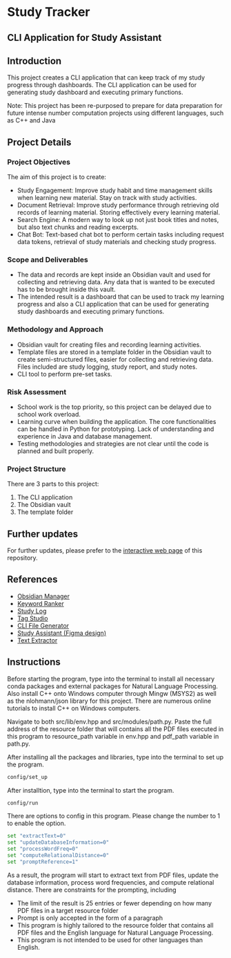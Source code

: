 # Study Tracker

## CLI Application for Study Assistant

## Introduction

This project creates a CLI application that can keep track of my study progress through dashboards. The CLI application can be used for generating study dashboard and executing primary functions.

Note: This project has been re-purposed to prepare for data preparation for future intense number computation projects using different languages, such as C++ and Java

## Project Details

### Project Objectives

The aim of this project is to create:

- Study Engagement: Improve study habit and time management skills when learning new material. Stay on track with study activities.
- Document Retrieval: Improve study performance through retrieving old records of learning material. Storing effectively every learning material.
- Search Engine: A modern way to look up not just book titles and notes, but also text chunks and reading excerpts.
- Chat Bot: Text-based chat bot to perform certain tasks including request data tokens, retrieval of study materials and checking study progress.

### Scope and Deliverables

- The data and records are kept inside an Obsidian vault and used for collecting and retrieving data. Any data that is wanted to be executed has to be brought inside this vault.
- The intended result is a dashboard that can be used to track my learning progress and also a CLI application that can be used for generating study dashboards and executing primary functions.

### Methodology and Approach

- Obsidian vault for creating files and recording learning activities.
- Template files are stored in a template folder in the Obsidian vault to create semi-structured files, easier for collecting and retrieving data. Files included are study logging, study report, and study notes.
- CLI tool to perform pre-set tasks.

### Risk Assessment

- School work is the top priority, so this project can be delayed due to school work overload.
- Learning curve when building the application. The core functionalities can be handled in Python for prototyping. Lack of understanding and experience in Java and database management.
- Testing methodologies and strategies are not clear until the code is planned and built properly.

### Project Structure

There are 3 parts to this project:

1. The CLI application
2. The Obsidian vault
3. The template folder

## Further updates

For further updates, please prefer to the [interactive web page](doc\interactive.html) of this repository.

## References

- [Obsidian Manager](https://github.com/dangtom700/obsidian_manager)
- [Keyword Ranker](https://github.com/dangtom700/KeywordRanker)
- [Study Log](https://github.com/dangtom700/StudyLog)
- [Tag Studio](https://github.com/dangtom700/TagStudio)
- [CLI File Generator](https://github.com/dangtom700/CLI_File_Generator)
- [Study Assistant (Figma design)](https://www.figma.com/board/2t8iiGnpg0lOEtNSdyTOQr/Study-Assistance?node-id=0%3A1&t=g9lN4sPsgClpwuXx-1)
- [Text Extractor](https://github.com/dangtom700/extract_text)

## Instructions

Before starting the program, type into the terminal to install all necessary conda packages and external packages for Natural Language Processing. Also install C++ onto Windows computer through Mingw (MSYS2) as well as the nlohmann/json library for this project. There are numerous online tutorials to install C++ on Windows computers.

Navigate to both src/lib/env.hpp and src/modules/path.py. Paste the full address of the resource folder that will contains all the PDF files executed in this program to resource_path variable in env.hpp and pdf_path variable in path.py.

After installing all the packages and libraries, type into the terminal to set up the program.

```bash
config/set_up
```

After installtion, type into the terminal to start the program.

```bash
config/run
```

There are options to config in this program. Please change the number to 1 to enable the option.

```bash
set "extractText=0"
set "updateDatabaseInformation=0"
set "processWordFreq=0"
set "computeRelationalDistance=0"
set "promptReference=1"
```

As a result, the program will start to extract text from PDF files, update the database information, process word frequencies, and compute relational distance. There are constraints for the prompting, including
- The limit of the result is 25 entries or fewer depending on how many PDF files in a target resource folder
- Prompt is only accepted in the form of a paragraph
- This program is highly tailored to the resource folder that contains all PDF files and the English language for Natural Language Processing.
- This program is not intended to be used for other languages than English.
